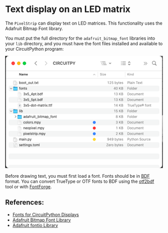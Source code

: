 # Text display on an LED matrix

The `PixelStrip` can display text on LED matrices.  This functionality uses the Adafruit Bitmap Font library.

You must put the full directory for the `adafruit_bitmap_font` libraries into your `lib` directory, and you must have the font files installed and available to your CircuitPython program:

![Files](../../documentation/img/ciruitPython_files_TEXT.png)

Before drawing text, you must first load a font.  Fonts should be in [BDF](https://en.wikipedia.org/wiki/Glyph_Bitmap_Distribution_Format) format.  You can convert TrueType or OTF fonts to BDF using the [otf2bdf](https://linux.die.net/man/1/otf2bdf) tool or with [FontForge](https://fontforge.org/en-US/).


## References:
* [Fonts for CircuitPython Displays](https://learn.adafruit.com/custom-fonts-for-pyportal-circuitpython-display)
* [Adafruit Bitmap Font Library](https://docs.circuitpython.org/projects/bitmap-font/en/latest/index.html)
* [Adafruit fontio Library](https://docs.circuitpython.org/en/latest/shared-bindings/fontio/index.html)
